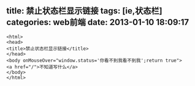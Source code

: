 title: 禁止状态栏显示链接
tags: [ie,状态栏]
categories: web前端
date: 2013-01-10 18:09:17
---

```
<html>
<head>
<title>禁止状态栏显示链接</title>
</head>
<body onMouseOver="window.status='你看不到我看不到我';return true">
<a href="/">不知道写什么</a>
</body>
</html>
```
